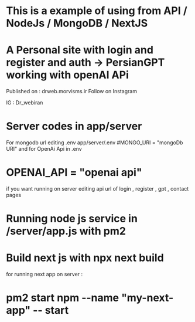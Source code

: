 # This is a example of using from API / NodeJs / MongoDB / NextJS
# A Personal site with login and register and auth -> PersianGPT working with openAI APi
Published on : drweb.morvisms.ir
                                        Follow on Instagram

IG : Dr_webiran


# Server codes in app/server
For mongodb url editing .env app/server/.env
#MONGO_URI = "mongoDb URI"
and for OpenAi Api
in .env
# OPENAI_API = "openai api"
if you want running on server editing api url of login , register , gpt , contact pages
# Running  node js service in /server/app.js with pm2
# Build next js with npx next build
for running next app on server :
# pm2 start npm --name "my-next-app" -- start 

